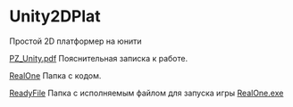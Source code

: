 # Unity2DPlat
Простой 2D платформер на юнити

[PZ_Unity.pdf](https://github.com/mnchos/Unity2DPlat/blob/main/PZ_Unity.pdf) Пояснительная записка к работе.

[RealOne](https://github.com/mnchos/Unity2DPlat/tree/a2f24155266ab7f370bacacbe322c821417804bf/RealOne) Папка с кодом. 

[ReadyFile](https://github.com/mnchos/Unity2DPlat/tree/a2f24155266ab7f370bacacbe322c821417804bf/ReadyFile) Папка с исполняемым файлом для запуска игры [RealOne.exe](https://github.com/mnchos/Unity2DPlat/blob/main/ReadyFile/RealOne.exe)


